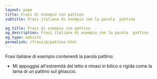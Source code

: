 ```yaml
---
layout: page
title: Frasi di esempio con pattino 
subtitle: Frasi italiane di esempio con la parola  pattino

og_title: Frasi di esempio con pattino 
og_description: Frasi italiane di esempio con la parola  pattino
og_type: website
permalink: /frasi/p/pattino.html
---
```


Frasi italiane di esempio contenenti la parola pattino:


- Mi appoggiai all'estremità del letto e rimasi in bilico e rigida come la lama di un pattino sul ghiaccio.
